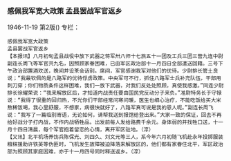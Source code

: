 ### 感佩我军宽大政策  孟县罢战军官返乡

1946-11-19
第2版()
专栏：

    感佩我军宽大政策
    孟县罢战军官返乡
    【本报讯】八月初旬孟县战役中放下武器之蒋军卅八师十七旅五十一团及工兵三团三营九连中尉副连长周飞等军官共九名，因照顾家眷困难，已由军区政治部十一月四日全部遣送回籍。三号下午政治部置酒欢送，晚间并设茶会话别。席间，军官感谢我军对他们的优待。少尉排长管土良说；“我最钦佩的是八路军的优待俘虏政策。中央军可不行，抓住八路军士兵补充队伍，干部用刺刀穿；你们物质条件这样困难，我们一放下武器，对我们反处处照顾，真使我感激。”同连少尉排长徐耀荣说：“我来解放区后，才知道内战责任要由国民党反动分子来负。”准尉特务长于守禄说：“我得了很重的回归热，不光你们干部经常问寒问暖，医生也细心治疗，不能吃饭给买大米熬稀饭喝，我心里舒服，不想家，病很快就好了，八路军真可说是我的恩人呢。”副连长周飞说：“我写了一篇临别寄语，无论如何，请帮我送到报馆给登出来。”大家一致的保证，回去不再给好战分子打内战，不作内战牺牲品。出发前每人发给路费千余元。身体弱的并找牲口送，十一月十四日清晨，每个军官抱着留恋的心情，离开军区驻地。（淳）
    【又讯】北平机场养饬兵陈保光、刘四久、刘文元等三人，系今年六月初随飞机赴永年投掷服装粮秣援助许铁英等伪匪时，飞机发生故障被迫降落来解放区的，他们都有家眷住北平，军区政治部为照顾其家庭困难，亦于十一月四号同时释送返乡。（淳）
